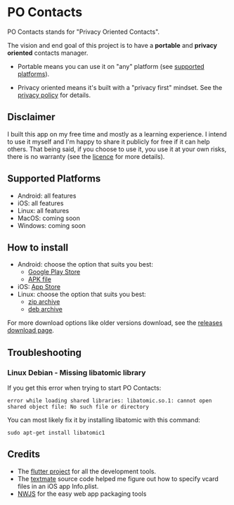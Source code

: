 # PO Contacts

PO Contacts stands for "Privacy Oriented Contacts".

The vision and end goal of this project is to have a **portable** and **privacy oriented** contacts manager.

* Portable means you can use it on "any" platform (see [supported platforms](#supported-platforms)).

* Privacy oriented means it's built with a "privacy first" mindset. See the [privacy policy](./privacy_policy) for details.

## Disclaimer

I built this app on my free time and mostly as a learning experience. I intend to use it myself and I'm happy to share it publicly for free if it can help others. That being said, if you choose to use it, you use it at your own risks, there is no warranty (see the [licence](./LICENSE) for more details).

## Supported Platforms

* Android: all features
* iOS: all features
* Linux: all features
* MacOS: coming soon
* Windows: coming soon

## How to install

* Android: choose the option that suits you best:
  * [Google Play Store](https://play.google.com/store/apps/details?id=com.exlyo.pocontacts)
  * [APK file](#todo)
* iOS: [App Store](https://apps.apple.com/us/app/po-contacts/id1495556759)
* Linux: choose the option that suits you best:
  * [zip archive](#todo)
  * [deb archive](#todo)

For more download options like older versions download, see the [releases download page](#todo).

## Troubleshooting

### Linux Debian - Missing libatomic library

If you get this error when trying to start PO Contacts:
```
error while loading shared libraries: libatomic.so.1: cannot open shared object file: No such file or directory
```
You can most likely fix it by installing libatomic with this command:
```
sudo apt-get install libatomic1
```

## Credits

* The [flutter project](https://flutter.dev/) for all the development tools.
* The [textmate](https://github.com/textmate/textmate/blob/master/Applications/TextMate/resources/Info.plist) source code helped me figure out how to specify vcard files in an iOS app Info.plist.
* [NWJS](https://nwjs.io/) for the easy web app packaging tools

